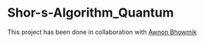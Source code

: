# Shor-s-Algorithm_Quantum

This project has been done in collaboration with [Awnon Bhowmik](https://github.com/awnonbhowmik)
